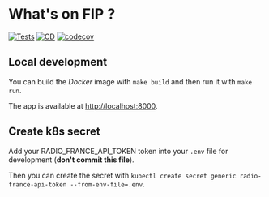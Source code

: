 # What's on FIP ?

[![Tests](https://github.com/dixneuf19/whats-on-fip/actions/workflows/test.yaml/badge.svg)](https://github.com/dixneuf19/whats-on-fip/actions/workflows/test.yaml) [![CD](https://github.com/dixneuf19/whats-on-fip/actions/workflows/build-and-release.yaml/badge.svg)](https://github.com/dixneuf19/whats-on-fip/actions/workflows/build-and-release.yaml) [![codecov](https://codecov.io/gh/dixneuf19/whats-on-fip/branch/main/graph/badge.svg?token=40722DSHFS)](https://codecov.io/gh/dixneuf19/whats-on-fip)

## Local development

You can build the *Docker* image with `make build` and then run it with `make run`.

The app is available at <http://localhost:8000>.

## Create k8s secret

Add your RADIO_FRANCE_API_TOKEN token into your `.env` file for development (**don't commit this file**).

Then you can create the secret with `kubectl create secret generic radio-france-api-token --from-env-file=.env`.
